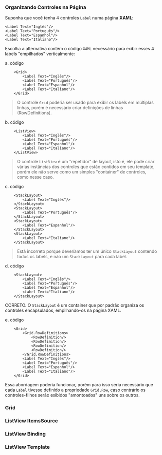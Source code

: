 ﻿### Organizando Controles na Página ###

Suponha que você tenha 4 controles `Label` numa página 
**XAML**:

```
<Label Text="Inglês"/>
<Label Text="Português"/>
<Label Text="Espanhol"/>
<Label Text="Italiano"/>
```

Escolha a alternativa contém o código `XAML` necessário
para exibir esses 4 labels "empilhados" verticalmente:

a. código

```
    <Grid>
        <Label Text="Inglês"/>
        <Label Text="Português"/>
        <Label Text="Espanhol"/>
        <Label Text="Italiano"/>
    </Grid>
```

> O controle `Grid` poderia ser usado para exibir os labels
> em múltiplas linhas, porém é necessário criar definições
> de linhas (RowDefinitions).

b. código

```
    <ListView>
        <Label Text="Inglês"/>
        <Label Text="Português"/>
        <Label Text="Espanhol"/>
        <Label Text="Italiano"/>
    </ListView>
```

> O controle `ListView` é um "repetidor" de layout, isto é,
> ele pode criar várias instâncias dos controles que estão
> contidos em seu template, porém ele não serve como um
> simples "container" de controles, como nesse caso.

c. código

```
    <StackLayout>
        <Label Text="Inglês"/>
    </StackLayout>
    <StackLayout>
        <Label Text="Português"/>
    </StackLayout>
    <StackLayout>
        <Label Text="Espanhol"/>
    </StackLayout>
    <StackLayout>
        <Label Text="Italiano"/>
    </StackLayout>
```

> Está incorreto porque deveríamos ter um único 
> `StackLayout` contendo todos os labels, e não um
> `StackLayout` para cada label.

d. código
```
    <StackLayout>
        <Label Text="Inglês"/>
        <Label Text="Português"/>
        <Label Text="Espanhol"/>
        <Label Text="Italiano"/>
    </StackLayout>
```

CORRETO. O `StackLayout` é um container que por padrão
organiza os controles encapsulados, empilhando-os na
página XAML.

e. código

```
    <Grid>
        <Grid.RowDefinitions>
            <RowDefinition/>
            <RowDefinition/>
            <RowDefinition/>
            <RowDefinition/>
        </Grid.RowDefinitions>
        <Label Text="Inglês"/>
        <Label Text="Português"/>
        <Label Text="Espanhol"/>
        <Label Text="Italiano"/>
    </Grid>

```

Essa abordagem poderia funcionar, porém para isso seria
necessário que cada `Label` tivesse definido a propriedade
`Grid.Row`, caso contrário os controles-filhos
serão exibidos "amontoados" uns sobre os outros.

### Grid ###

### ListView ItemsSource ###

### ListView Binding ###

### ListView Template ###